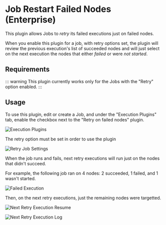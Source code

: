 # Job Restart Failed Nodes (Enterprise)

This plugin allows Jobs to *retry* its failed executions just on failed nodes.

When you enable this plugin for a job, with retry options set, 
the plugin will review the previous execution's list of succeeded nodes and will just select on the next execution the nodes that either *failed* or were *not started*.

## Requirements

::: warning
This plugin currently works only for the Jobs with the "Retry" option enabled.
:::

## Usage

To use this plugin, edit or create a Job, and under the "Execution Plugins" tab, enable the checkbox next to the "Retry on failed nodes" plugin.

![Execution Plugins](~@assets/img/retry-failed-jobs-conf.png)


The retry option must be set in order to use the plugin

![Retry Job Settings](~@assets/img/retry-failed-jobs-retry.png)

When the job runs and fails, next retry executions will run just on the nodes that didn't succeed.

For example, the following job ran on 4 nodes: 2 succeeded, 1 failed, and 1 wasn't started.

![Failed Execution](~@assets/img/retry-failed-jobs-execution-failed.png)

Then, on the next retry executions, just the remaining nodes were targetted.

![Next Retry Execution Resume](~@assets/img/retry-failed-jobs-execution-succeed-resume.png)

![Next Retry Execution Log](~@assets/img/retry-failed-jobs-execution-succeed-log.png)
